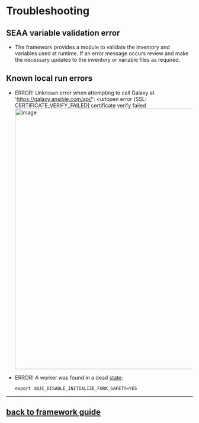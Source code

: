 <!-- #
# Copyright 2023 IBM Inc. All rights reserved
# SPDX-License-Identifier: Apache2.0
# -->

# Troubleshooting
## SEAA variable validation error
 - The framework provides a module to validate the inventory and variables used at runtime. If an error message occurs review and make the necessary updates to the inventory or variable files as required.
  
## Known local run errors
 - ERROR! Unknown error when attempting to call Galaxy at 'https://galaxy.ansible.com/api/': <urlopen error [SSL: CERTIFICATE_VERIFY_FAILED] certificate verify failed
   <img width="702" alt="image" src="https://media.github.ibm.com/user/55799/files/f28e60b0-7485-43ba-b2a6-6152780f6236">

 - ERROR! A worker was found in a dead [state](https://stackoverflow.com/questions/50168647/multiprocessing-causes-python-to-crash-and-gives-an-error-may-have-been-in-progr):
    ```
    export OBJC_DISABLE_INITIALIZE_FORK_SAFETY=YES
    ```
     <!-- adding dns and ip and /etc/hosts --> 

---
## [back to framework guide](../guide/README.md)